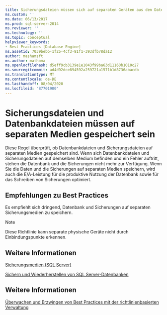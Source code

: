 ```yaml
---
title: Sicherungsdateien müssen sich auf separaten Geräten aus den Datenbankdateien befinden | Microsoft-Dokumentation
ms.custom: ''
ms.date: 06/13/2017
ms.prod: sql-server-2014
ms.reviewer: ''
ms.technology: ''
ms.topic: conceptual
helpviewer_keywords:
- Best Practices [Database Engine]
ms.assetid: 7039bebb-1f25-4cf3-81f1-393dfb78da12
author: mashamsft
ms.author: mathoma
ms.openlocfilehash: d5eff9cb3139e1e1043f99ba63d11160b1010c27
ms.sourcegitcommit: ad4d92dce894592a259721a1571b1d8736abacdb
ms.translationtype: MT
ms.contentlocale: de-DE
ms.lasthandoff: 08/04/2020
ms.locfileid: "87701900"
---
```

# <a name="backup-files-must-be-on-separate-devices-from-the-database-files"></a>Sicherungsdateien und Datenbankdateien müssen auf separaten Medien gespeichert sein
  Diese Regel überprüft, ob Datenbankdateien und Sicherungsdateien auf separaten Medien gespeichert sind. Wenn sich Datenbankdateien und Sicherungsdateien auf demselben Medium befinden und ein Fehler auftritt, stehen die Datenbank und die Sicherungen nicht mehr zur Verfügung. Wenn Sie die Daten und die Sicherungen auf separaten Medien speichern, wird auch die E/A-Leistung für die produktive Nutzung der Datenbank sowie für das Schreiben von Sicherungen optimiert.  
  
## <a name="best-practices-recommendations"></a>Empfehlungen zu Best Practices  
 Es empfiehlt sich dringend, Datenbank und Sicherungen auf separaten Sicherungsmedien zu speichern.  
  
> [!NOTE]  
>  Diese Richtlinie kann separate physische Geräte nicht durch Einbindungspunkte erkennen.  
  
## <a name="for-more-information"></a>Weitere Informationen  
 [Sicherungsmedien &#40;SQL Server&#41;](../relational-databases/backup-restore/backup-devices-sql-server.md)  
  
 [Sichern und Wiederherstellen von SQL Server-Datenbanken](../relational-databases/backup-restore/back-up-and-restore-of-sql-server-databases.md)  
  
## <a name="see-also"></a>Weitere Informationen  
 [Überwachen und Erzwingen von Best Practices mit der richtlinienbasierten Verwaltung](../relational-databases/policy-based-management/monitor-and-enforce-best-practices-by-using-policy-based-management.md)  
  
  
